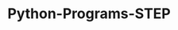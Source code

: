# Python-Programs-STEP
      
  
           
             
           
             
                  
            
  
